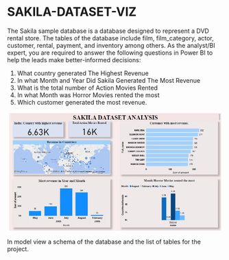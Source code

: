# SAKILA-DATASET-VIZ


The Sakila sample database is a database designed to represent a DVD rental store. The tables of the database include film, film_category, actor, customer, rental, payment, and inventory among others.
As the analyst/BI expert, you are required to answer the following questions in Power BI to help the leads make better-informed decisions:


1. What country generated The Highest Revenue
2. In what Month and Year Did Sakila Generated The Most Revenue
3. What is the total number of Action Movies Rented
4. In what Month was Horror Movies rented the most
5. Which customer generated the most revenue.


![SAKILA DASHBOARD](https://github.com/Kimagut/SAKILA-DATASET-VIZ/blob/main/Viz2.JPG?raw=true)




In model view a schema of the database and the list of tables for the project.

